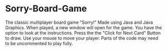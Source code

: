 # Sorry-Board-Game
The classic multiplayer board game "Sorry!" 
Made using Java and Java Graphics.
When played, a new window will open for the game. You have the option to look at the instructions. Press the the "Click for Next Card" Button to draw. Use your mouse to move your player.
Parts of the code may need to be uncommented to play fully.
